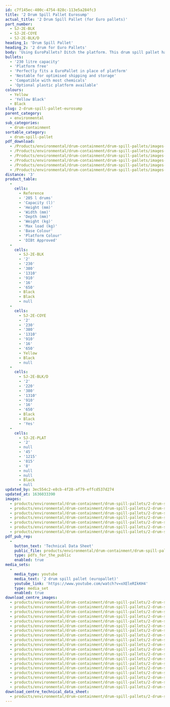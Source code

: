 ```yaml
---
id: c7f145ec-400c-4754-828c-113e5a284fc3
title: '2 Drum Spill Pallet Eurosump'
actual_title: '2 Drum Spill Pallet (for Euro pallets)'
part_number:
  - SJ-2E-BLK
  - SJ-2E-COYE
  - SJ-2E-BLK/D
heading_1: 'Drum Spill Pallet'
heading_2: '2 drum for Euro Pallets'
body: 'Using EuroPallets? Ditch the platform. This drum spill pallet has been designed to perfectly fit a EuroPallet. Ideal when working with drums containing liquids and hazardous chemicals.'
bullets:
  - '230 litre capacity'
  - 'Platform free'
  - 'Perfectly fits a EuroPallet in place of platform'
  - 'Nestable for optimised shipping and storage'
  - 'Compatible with most chemicals'
  - 'Optional plastic platform available'
colours:
  - Yellow
  - 'Yellow Black'
  - Black
slug: 2-drum-spill-pallet-eurosump
parent_category:
  - environmental
sub_categories:
  - drum-containment
sortable_category:
  - drum-spill-pallet
pdf_download:
  - /Products/environmental/drum-containment/drum-spill-pallets/images-hr/2E_SJ-2E-BLK_01.jpg
  - /Products/environmental/drum-containment/drum-spill-pallets/images-hr/2E_SJ-2E-BLK_04.jpg
  - /Products/environmental/drum-containment/drum-spill-pallets/images-hr/2E_SJ-2E-COYE_04.jpg
  - /Products/environmental/drum-containment/drum-spill-pallets/images-hr/2E_SJ-2E-PLAT.SJ-2E-BLK_04.jpg
  - /Products/environmental/drum-containment/drum-spill-pallets/images-hr/2E_SJ-2E-PLAT.SJ-2E-COYE_03.jpg
  - /Products/environmental/drum-containment/drum-spill-pallets/images-hr/2E_SJ-2E-PLAT.SJ-2E-COYE_04.jpg
distance: '3'
product_table:
  -
    cells:
      - Reference
      - '205 l drums'
      - 'Capacity (l)'
      - 'Height (mm)'
      - 'Width (mm)'
      - 'Depth (mm)'
      - 'Weight (kg)'
      - 'Max load (kg)'
      - 'Base Colour'
      - 'Platform Colour'
      - 'DIBt Approved'
  -
    cells:
      - SJ-2E-BLK
      - '2'
      - '230'
      - '380'
      - '1310'
      - '910'
      - '16'
      - '650'
      - Black
      - Black
      - null
  -
    cells:
      - SJ-2E-COYE
      - '2'
      - '230'
      - '380'
      - '1310'
      - '910'
      - '16'
      - '650'
      - Yellow
      - Black
      - null
  -
    cells:
      - SJ-2E-BLK/D
      - '2'
      - '220'
      - '380'
      - '1310'
      - '910'
      - '16'
      - '650'
      - Black
      - Black
      - 'Yes'
  -
    cells:
      - SJ-2E-PLAT
      - '2'
      - null
      - '45'
      - '1215'
      - '815'
      - '8'
      - null
      - null
      - Black
      - null
updated_by: 3ec554c2-e8cb-4f28-af79-effcd537d274
updated_at: 1636033390
images:
  - products/environmental/drum-containment/drum-spill-pallets/2-drum-spill-pallet-euro/images-lr/SJ-2E-COYE_04.jpg
  - products/environmental/drum-containment/drum-spill-pallets/2-drum-spill-pallet-euro/images-lr/SJ-2E-COYE_01.jpg
  - products/environmental/drum-containment/drum-spill-pallets/2-drum-spill-pallet-euro/images-lr/SJ-2E-COYE_02.jpg
  - products/environmental/drum-containment/drum-spill-pallets/2-drum-spill-pallet-euro/images-lr/SJ-2E-COYE_03.jpg
  - products/environmental/drum-containment/drum-spill-pallets/2-drum-spill-pallet-euro/images-lr/SJ-2E-COYE_05.jpg
  - products/environmental/drum-containment/drum-spill-pallets/2-drum-spill-pallet-euro/images-lr/SJ-2E-BLK_01.jpg
  - products/environmental/drum-containment/drum-spill-pallets/2-drum-spill-pallet-euro/images-lr/SJ-2E-PLAT_01.jpg
pdf_pub_rep:
  -
    button_text: 'Technical Data Sheet'
    public_file: products/environmental/drum-containment/drum-spill-pallets/2-drum-spill-pallet-euro/pdf-lr/EV-Spill-Pallet-(2-Drum-EuroSump)-TD_EN.pdf
    type: pdfs_for_the_public
    enabled: true
media_sets:
  -
    media_type: youtube
    media_text: '2 drum spill pallet (europallet)'
    youtube_link: 'https://www.youtube.com/watch?v=xXEleRIkKH4'
    type: media_set
    enabled: true
download_centre_images:
  - products/environmental/drum-containment/drum-spill-pallets/2-drum-spill-pallet-euro/images-hr/SJ-2E-COYE_01.jpg
  - products/environmental/drum-containment/drum-spill-pallets/2-drum-spill-pallet-euro/images-hr/SJ-2E-COYE_02.jpg
  - products/environmental/drum-containment/drum-spill-pallets/2-drum-spill-pallet-euro/images-hr/SJ-2E-COYE_03.jpg
  - products/environmental/drum-containment/drum-spill-pallets/2-drum-spill-pallet-euro/images-hr/SJ-2E-PLAT.SJ-2E-COYE_01.jpg
  - products/environmental/drum-containment/drum-spill-pallets/2-drum-spill-pallet-euro/images-hr/SJ-2E-PLAT.SJ-2E-COYE_02.jpg
  - products/environmental/drum-containment/drum-spill-pallets/2-drum-spill-pallet-euro/images-hr/SJ-2E-COYE_04.jpg
  - products/environmental/drum-containment/drum-spill-pallets/2-drum-spill-pallet-euro/images-hr/SJ-2E-PLAT.SJ-2E-COYE_04.jpg
  - products/environmental/drum-containment/drum-spill-pallets/2-drum-spill-pallet-euro/images-hr/SJ-2E-PLAT.SJ-2E-COYE_03.jpg
  - products/environmental/drum-containment/drum-spill-pallets/2-drum-spill-pallet-euro/images-hr/SJ-2E-BLK_01.jpg
  - products/environmental/drum-containment/drum-spill-pallets/2-drum-spill-pallet-euro/images-hr/SJ-2E-BLK_02.jpg
  - products/environmental/drum-containment/drum-spill-pallets/2-drum-spill-pallet-euro/images-hr/SJ-2E-BLK_03.jpg
  - products/environmental/drum-containment/drum-spill-pallets/2-drum-spill-pallet-euro/images-hr/SJ-2E-BLK_04.jpg
  - products/environmental/drum-containment/drum-spill-pallets/2-drum-spill-pallet-euro/images-hr/SJ-2E-PLAT.SJ-2E-BLK_01.jpg
  - products/environmental/drum-containment/drum-spill-pallets/2-drum-spill-pallet-euro/images-hr/SJ-2E-PLAT.SJ-2E-BLK_02.jpg
  - products/environmental/drum-containment/drum-spill-pallets/2-drum-spill-pallet-euro/images-hr/SJ-2E-PLAT.SJ-2E-BLK_03.jpg
  - products/environmental/drum-containment/drum-spill-pallets/2-drum-spill-pallet-euro/images-hr/SJ-2E-PLAT.SJ-2E-BLK_04.jpg
  - products/environmental/drum-containment/drum-spill-pallets/2-drum-spill-pallet-euro/images-hr/SJ-2E-PLAT.SJ-2E-BLK_05.jpg
  - products/environmental/drum-containment/drum-spill-pallets/2-drum-spill-pallet-euro/images-hr/SJ-2E-PLAT_01.jpg
  - products/environmental/drum-containment/drum-spill-pallets/2-drum-spill-pallet-euro/images-hr/SJ-2E-PLAT_02.jpg
download_centre_technical_data_sheet:
  - products/environmental/drum-containment/drum-spill-pallets/2-drum-spill-pallet-euro/pdf-hr/EV-Spill-Pallet-(2-Drum-EuroSump)-TD_EN.pdf
---
```

